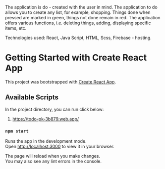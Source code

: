 
The application is do - created with the user in mind. The application to do allows you to create any list, for example, shopping. Things done when pressed are marked in green, things not done remain in red. The application offers various functions, i.e. deleting things, adding, displaying specific items, etc.

Technologies used: React, Java Script, HTML, Scss, Firebase - hosting.


# Getting Started with Create React App

This project was bootstrapped with [Create React App](https://github.com/facebook/create-react-app).

## Available Scripts

In the project directory, you can run click below:

1) https://todo-pk-3b879.web.app/

### `npm start`

Runs the app in the development mode.\
Open [http://localhost:3000](http://localhost:3000) to view it in your browser.

The page will reload when you make changes.\
You may also see any lint errors in the console.
